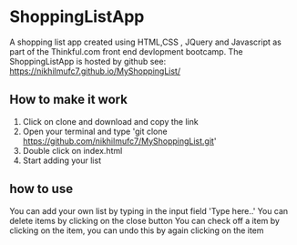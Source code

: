 # ShoppingListApp

A shopping list app created using HTML,CSS , JQuery and Javascript as part of the Thinkful.com front end devlopment bootcamp.
The ShoppingListApp is hosted by github see: https://nikhilmufc7.github.io/MyShoppingList/

## How to make it work
1. Click on clone and download and copy the link
2. Open your terminal and type 'git clone https://github.com/nikhilmufc7/MyShoppingList.git'
3. Double click on index.html
4. Start adding your list

## how to use
You can add your own list by typing in the input field 'Type here..'
You can delete items by clicking on the close button
You can check off a item by clicking on the item, you can undo this by again clicking on the item
